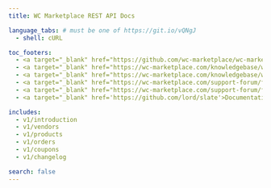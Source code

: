 ```yaml
---
title: WC Marketplace REST API Docs

language_tabs: # must be one of https://git.io/vQNgJ
  - shell: cURL

toc_footers:
  - <a target="_blank" href="https://github.com/wc-marketplace/wc-marketplace.github.io">Contribute to WCMp REST API Docs</a>
  - <a target="_blank" href="https://wc-marketplace.com/knowledgebase/wcmp-hooks-filters/">WCMp Hooks and Filters</a>
  - <a target="_blank" href="https://wc-marketplace.com/knowledgebase/wcmp-setup-guide/">WCMp Product Documentation</a>
  - <a target="_blank" href="https://wc-marketplace.com/support-forum/forum/wcmp-core/">Connect to WCMp Support</a>
  - <a target="_blank" href="https://wc-marketplace.com/support-forum/forum/future-ideas/">Contribute to WCMp Ideas</a>
  - <a target="_blank" href='https://github.com/lord/slate'>Documentation Powered by Slate</a>

includes:
  - v1/introduction
  - v1/vendors
  - v1/products
  - v1/orders
  - v1/coupons
  - v1/changelog

search: false
---
```

